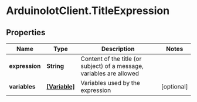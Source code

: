 # ArduinoIotClient.TitleExpression

## Properties

Name | Type | Description | Notes
------------ | ------------- | ------------- | -------------
**expression** | **String** | Content of the title (or subject) of a message, variables are allowed | 
**variables** | [**[Variable]**](Variable.md) | Variables used by the expression | [optional] 


